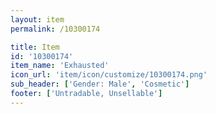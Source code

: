 ```yaml
---
layout: item
permalink: /10300174

title: Item
id: '10300174'
item_name: 'Exhausted'
icon_url: 'item/icon/customize/10300174.png'
sub_header: ['Gender: Male', 'Cosmetic']
footer: ['Untradable, Unsellable']
---
```

